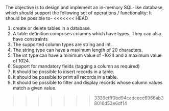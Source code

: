 The objective is to design and implement an in-memory SQL-like database, which should support the following set of operations / functionality:
It should be possible to-
<<<<<<< HEAD
1. create or delete tables in a database.
2. A table definition comprises columns which have types. They can also have constraints
3. The supported column types are string and int.
4. The string type can have a maximum length of 20 characters.
5. The int type can have a minimum value of -1024 and a maximum value of 1024.
6. Support for mandatory fields (tagging a column as required)
7. It should be possible to insert records in a table.
8. It should be possible to print all records in a table.
9. It should be possible to filter and display records whose column values match a given value.
>>>>>>> 3339efff0bd94cadcecc6966ab38016d53e6df14
